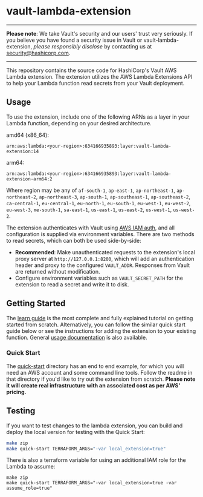 # vault-lambda-extension

----

**Please note**: We take Vault's security and our users' trust very seriously. If you believe you have found a security issue in Vault or vault-lambda-extension, _please responsibly disclose_ by contacting us at [security@hashicorp.com](mailto:security@hashicorp.com).

----

This repository contains the source code for HashiCorp's Vault AWS Lambda extension.
The extension utilizes the AWS Lambda Extensions API to help your Lambda function
read secrets from your Vault deployment.

## Usage

To use the extension, include one of the following ARNs as a layer in your
Lambda function, depending on your desired architecture.

amd64 (x86_64):

```text
arn:aws:lambda:<your-region>:634166935893:layer:vault-lambda-extension:14
```

arm64:

```text
arn:aws:lambda:<your-region>:634166935893:layer:vault-lambda-extension-arm64:2
```

Where region may be any of `af-south-1`, `ap-east-1`, `ap-northeast-1`,
`ap-northeast-2`, `ap-northeast-3`, `ap-south-1`, `ap-southeast-1`,
`ap-southeast-2`, `ca-central-1`, `eu-central-1`, `eu-north-1`, `eu-south-1`,
`eu-west-1`, `eu-west-2`, `eu-west-3`, `me-south-1`, `sa-east-1`, `us-east-1`,
`us-east-2`, `us-west-1`, `us-west-2`.

The extension authenticates with Vault using [AWS IAM auth][vault-aws-iam-auth],
and all configuration is supplied via environment variables. There are two methods
to read secrets, which can both be used side-by-side:

* **Recommended**: Make unauthenticated requests to the extension's local proxy
  server at `http://127.0.0.1:8200`, which will add an authentication header and
  proxy to the configured `VAULT_ADDR`. Responses from Vault are returned without
  modification.
* Configure environment variables such as `VAULT_SECRET_PATH` for the extension
  to read a secret and write it to disk.

## Getting Started

The [learn guide][vault-learn-guide] is the most complete and fully explained
tutorial on getting started from scratch. Alternatively, you can follow the
similar quick start guide below or see the instructions for adding the extension
to your existing function. General [usage documentation][vault-docs] is also
available.

### Quick Start

The [quick-start](./quick-start) directory has an end to end example, for which
you will need an AWS account and some command line tools. Follow the readme in
that directory if you'd like to try out the extension from scratch. **Please
note it will create real infrastructure with an associated cost as per AWS'
pricing.**

[vault-learn-guide]: https://learn.hashicorp.com/tutorials/vault/aws-lambda
[vault-docs]: https://www.vaultproject.io/docs/platform/aws/lambda-extension
[vault-aws-iam-auth]: https://www.vaultproject.io/docs/auth/aws

## Testing

If you want to test changes to the lambda extension, you can build and deploy the local version for testing with the Quick Start:

```sh
make zip
make quick-start TERRAFORM_ARGS="-var local_extension=true"
```

There is also a terraform variable for using an additional IAM role for the Lambda to assume:

```
make zip
make quick-start TERRAFORM_ARGS="-var local_extension=true -var assume_role=true"
```